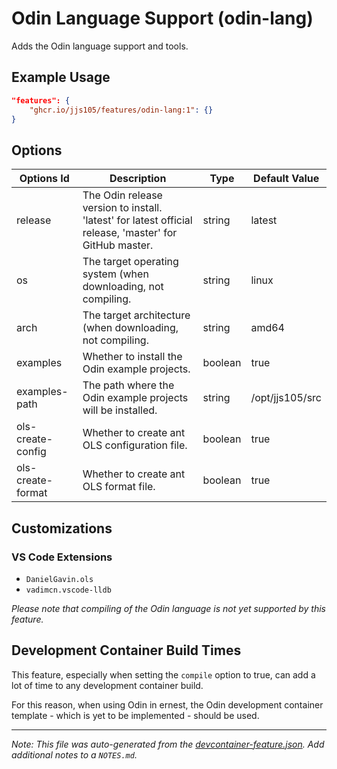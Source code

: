 
# Odin Language Support (odin-lang)

Adds the Odin language support and tools.

## Example Usage

```json
"features": {
    "ghcr.io/jjs105/features/odin-lang:1": {}
}
```

## Options

| Options Id | Description | Type | Default Value |
|-----|-----|-----|-----|
| release | The Odin release version to install. 'latest' for latest official release, 'master' for GitHub master. | string | latest |
| os | The target operating system (when downloading, not compiling. | string | linux |
| arch | The target architecture (when downloading, not compiling. | string | amd64 |
| examples | Whether to install the Odin example projects. | boolean | true |
| examples-path | The path where the Odin example projects will be installed. | string | /opt/jjs105/src |
| ols-create-config | Whether to create ant OLS configuration file. | boolean | true |
| ols-create-format | Whether to create ant OLS format file. | boolean | true |

## Customizations

### VS Code Extensions

- `DanielGavin.ols`
- `vadimcn.vscode-lldb`

_Please note that compiling of the Odin language is not yet supported by this
feature._

## Development Container Build Times

This feature, especially when setting the `compile` option to true, can add a
lot of time to any development container build.

For this reason, when using Odin in ernest, the Odin development container
template - which is yet to be implemented - should be used.

<!-- markdownlint-disable-file MD041 -->

---

_Note: This file was auto-generated from the [devcontainer-feature.json](devcontainer-feature.json).  Add additional notes to a `NOTES.md`._
